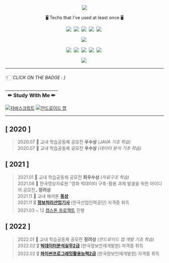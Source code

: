<p align="center">
  <img src="https://capsule-render.vercel.app/api?type=wave&color=FFC0CB&height=300&section=header&text=YuBeen :)&fontSize=70" />
</p>

<p align="center"> 🖥 Techs that I've used at least once 🖥 </p>


<p align="center">
  <img src="https://img.shields.io/badge/C-A8B9CC?style=flat-square&logo=C&logoColor=white"/></a>&nbsp 
  <img src="https://img.shields.io/badge/Python-3766AB?style=flat-square&logo=Python&logoColor=white"/></a>&nbsp 
  <img src="https://img.shields.io/badge/Java-007396?style=flat-square&logo=Java&logoColor=white"/></a>&nbsp 
  <img src="https://img.shields.io/badge/C++-00599C?style=flat-square&logo=C%2B%2B&logoColor=white"/></a>&nbsp
  <img src="https://img.shields.io/badge/R-276DC3?style=flat-square&logo=R&logoColor=white"/></a>&nbsp

<p align="center">
  <img src="https://img.shields.io/badge/JavaScript-F7DF1E?style=flat-square&logo=JavaScript&logoColor=white"/></a>&nbsp
  
<p align="center">
  <img src="https://img.shields.io/badge/Eclipse IDE-2C2255?style=flat-square&logo=Eclipse IDE&logoColor=white"/></a>&nbsp
  <img src="https://img.shields.io/badge/PyCharm-000000?style=flat-square&logo=PyCharm&logoColor=white"/></a>&nbsp
  <img src="https://img.shields.io/badge/Visual Studio Code-007ACC?style=flat-square&logo=Visual Studio Code&logoColor=white"/></a>&nbsp
  <img src="https://img.shields.io/badge/Jupyter-F37626?style=flat-square&logo=Jupyter&logoColor=white"/></a>&nbsp
  <img src="https://img.shields.io/badge/AndroidStudio-3DDC84?style=flat-square&logo=AndroidStudio&logoColor=white"/></a>&nbsp
  
<p align="center">
  <img src="https://img.shields.io/badge/Django-092E20?style=flat-square&logo=Django&logoColor=white"/></a>&nbsp 

---  

###### 👇🏻 CLICK ON THE BADGE : )
|✏ Study With Me ✏ |
|:-----:|
[![자바스크립트](https://img.shields.io/badge/JavaScript-F7DF1E?style=flat-square&logo=JavaScript&logoColor=white)](https://github.com/dbqls200/Study-JavaScript) [![안드로이드 앱](https://img.shields.io/badge/Android-3DDC84?style=flat-square&logo=Android&logoColor=white)](https://github.com/dbqls200/Study-Android-1)


  
---  
## [ 2020 ]  
>2020.07  🥈 교내 학습공동체 공모전 **우수상** *(JAVA 기초 학습)*  
>2020.07  🥈 교내 학습공동체 공모전 **우수상** *(데이터 분석 기초 학습)*  

## [ 2021 ]  
>2021.01  🥇 교내 학습공동체 공모전 **최우수상** *(자료구조 학습)*   
>2021.08  🏅 한국영상자료원 ⌜영화 빅데이터 구축･활용 과제 발굴을 위한 아이디어 공모전⌟ **장려상**   
>2021.11 🥉 교내 해커톤 [**동상**](https://github.com/dbqls200/2021Gyeongsothon)    
>2021.11 🎖 [**정보처리산업기사**](https://github.com/dbqls200/dbqls200/blob/main/image/%EC%A0%95%EB%B3%B4%EC%B2%98%EB%A6%AC%EC%82%B0%EC%97%85%EA%B8%B0%EC%82%AC.pdf) (한국산업인력공단) 자격증 취득    
>2021.03 ~ 12 [캡스톤 프로젝트](https://github.com/sssuunnnm/capstonedesign2021) 진행  

## [ 2022 ]  
>2022.01 🏅 교내 학습공동체 공모전 **장려상** *(안드로이드 앱 개발 기초 학습)*  
>2022.02 🎖 [**빅데이터분석실무2급**](https://github.com/dbqls200/dbqls200/blob/main/image/%EB%B9%85%EB%8D%B0%EC%9D%B4%ED%84%B0%EB%B6%84%EC%84%9D%EC%8B%A4%EB%AC%B42%EA%B8%89.pdf) (한국정보인재개발원) 자격증 취득  
>2022.02 🎖 [**파이썬프로그래밍활용능력2급**](https://github.com/dbqls200/dbqls200/blob/main/image/%ED%8C%8C%EC%9D%B4%EC%8D%AC%ED%94%84%EB%A1%9C%EA%B7%B8%EB%9E%98%EB%B0%8D%ED%99%9C%EC%9A%A9%EB%8A%A5%EB%A0%A52%EA%B8%89.pdf) (한국정보인재개발원) 자격증 취득
